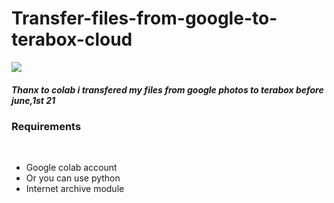 # Transfer-files-from-google-to-terabox-cloud

 <img src="https://raw.githubusercontent.com/sandeepyadav1478/Transfer-files-from-google-to-terabox-cloud/main/template.png">
 
 <h5>Thanx to colab i transfered my files from google photos to terabox before june,1st 21</h5> 
 
 <h3>Requirements</h3>
 <br>
 <ul><li>Google colab account</li><li>Or you can use python</li><li>Internet archive module</li></ul> 
